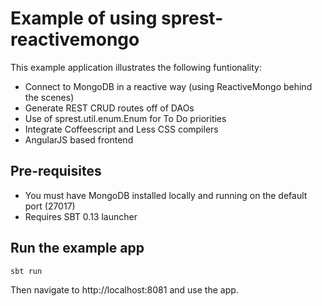 # Example of using sprest-reactivemongo #

This example application illustrates the following funtionality:

* Connect to MongoDB in a reactive way (using ReactiveMongo behind the scenes)
* Generate REST CRUD routes off of DAOs
* Use of sprest.util.enum.Enum for To Do priorities
* Integrate Coffeescript and Less CSS compilers
* AngularJS based frontend

## Pre-requisites ##

* You must have MongoDB installed locally and running on the default port (27017)
* Requires SBT 0.13 launcher

## Run the example app ##

`sbt run`

Then navigate to http://localhost:8081 and use the app.
